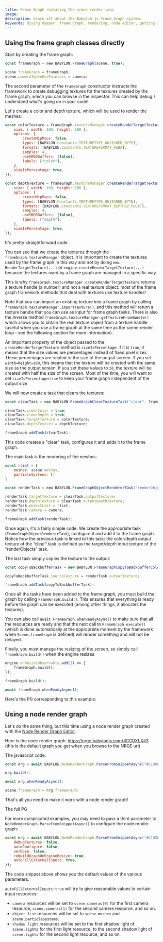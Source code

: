 ```yaml
---
title: Frame Graph replacing the scene render loop
image:
description: Learn all about the Babylon.js Frame Graph system.
keywords: diving deeper, frame graph, rendering, node editor, getting started, basic concepts
---
```


## Using the frame graph classes directly

Start by creating the frame graph:
```javascript
const frameGraph = new BABYLON.FrameGraph(scene, true);

scene.frameGraph = frameGraph;
scene.cameraToUseForPointers = camera;
```
The second parameter of the `FrameGraph` constructor instructs the framework to create debugging textures for the textures created by the frame graph, which you can browse in the inspector. This can help debug / understand what's going on in your code!

Let's create a color and depth texture, which will be used to render the meshes:
```javascript
const colorTexture = frameGraph.textureManager.createRenderTargetTexture("color", {
    size: { width: 100, height: 100 },
    options: {
        createMipMaps: false,
        types: [BABYLON.Constants.TEXTURETYPE_UNSIGNED_BYTE],
        formats: [BABYLON.Constants.TEXTUREFORMAT_RGBA],
        samples: 4,
        useSRGBBuffers: [false],
        labels: ["color"],
    },
    sizeIsPercentage: true,
});

const depthTexture = frameGraph.textureManager.createRenderTargetTexture("depth", {
    size: { width: 100, height: 100 },
    options: {
        createMipMaps: false,
        types: [BABYLON.Constants.TEXTURETYPE_UNSIGNED_BYTE],
        formats: [BABYLON.Constants.TEXTUREFORMAT_DEPTH32_FLOAT],
        samples: 4,
        useSRGBBuffers: [false],
        labels: ["depth"],
    },
    sizeIsPercentage: true,
});
```
It's pretty straightforward code.

You can see that we create the textures through the `frameGraph.textureManager` object. It is important to create the textures used by the frame graph in this way and not by doing `new RenderTargetTexture(...)` or `engine.createRenderTargetTexture(...)` because the textures used by a frame graph are managed in a specific way.

This is why `frameGraph.textureManager.createRenderTargetTexture` returns a texture handle (a number) and not a real texture object: most of the frame graph framework methods that deal with textures use texture handles!

Note that you can import an existing texture into a frame graph by calling `frameGraph.textureManager.importTexture()`, and this method will return a texture handle that you can use as input for frame graph tasks. There is also the inverse method `frameGraph.textureManager.getTextureFromHandle()` which allows you to obtain the real texture object from a texture handle (useful when you use a frame graph at the same time as the scene render loop - see the following section for more information).

An important property of the object passed to the `createRenderTargetTexture` method is `sizeIsPercentage`: if it is `true`, it means that the size values are percentages instead of fixed pixel sizes. These percentages are related to the size of the output screen. If you set `width=height=100`, this means that the texture will be created with the same size as the output screen. If you set these values to `50`, the texture will be created with half the size of the screen. Most of the time, you will want to set `sizeIsPercentage=true` to keep your frame graph independent of the output size.

We will now create a task that clears the textures:
```javascript
const clearTask = new BABYLON.FrameGraphClearTextureTask("clear", frameGraph);

clearTask.clearColor = true;
clearTask.clearDepth = true;
clearTask.targetTexture = colorTexture;
clearTask.depthTexture = depthTexture;

frameGraph.addTask(clearTask);
```
This code creates a "clear" task, configures it and adds it to the frame graph.

The main task is the rendering of the meshes:
```javascript
const rlist = {
    meshes: scene.meshes,
    particleSystems: []
}

const renderTask = new BABYLON.FrameGraphObjectRendererTask("renderObjects", frameGraph, scene);

renderTask.targetTexture = clearTask.outputTexture;
renderTask.depthTexture = clearTask.outputDepthTexture;
renderTask.objectList = rlist;
renderTask.camera = camera;

frameGraph.addTask(renderTask);
```
Once again, it's a fairly simple code. We create the appropriate task (`FrameGraphObjectRendererTask`), configure it and add it to the frame graph.
Notice how the previous task is linked to this task: the color/depth output texture of the “clear” task is defined as the target/depth input texture of the “renderObjects” task.

The last task simply copies the texture to the output:
```javascript
const copyToBackbufferTask = new BABYLON.FrameGraphCopyToBackbufferColorTask("copytobackbuffer", frameGraph);

copyToBackbufferTask.sourceTexture = renderTask.outputTexture;

frameGraph.addTask(copyToBackbufferTask);
```
Once all the tasks have been added to the frame graph, you must build the graph by calling `FrameGraph.build()`. This ensures that everything is ready before the graph can be executed (among other things, it allocates the textures).

You can also call `await FrameGraph.whenReadyAsync()` to make sure that all the resources are ready and that the next call to `FrameGraph.execute()` (which is done automatically at the appropriate moment by the framework when `Scene.frameGraph` is defined) will render something and will not be delayed.

Finally, you must manage the resizing of the screen, so simply call `frameGraph.build()` when the engine resizes:
```javascript
engine.onResizeObservable.add(() => {
    frameGraph.build();
});

frameGraph.build();

await frameGraph.whenReadyAsync();
```

Here's the PG corresponding to this example: <Playground id="#9YU4C5#12" title="Frame Graph basic example" description="Basic frame graph example in replacement of the scene render loop (manual use of the frame graph classes)"/>

## Using a node render graph

Let's do the same thing, but this time using a node render graph created with the [Node Render Graph Editor](https://nrge.babylonjs.com/).

Here is the node render graph: https://nrge.babylonjs.com/#CCDXLX#3
(this is the default graph you get when you browse to the NRGE url)

The javascript code:
```javascript
const nrg = await BABYLON.NodeRenderGraph.ParseFromSnippetAsync("#CCDXLX", scene);

nrg.build();

await nrg.whenReadyAsync();

scene.frameGraph = nrg.frameGraph;
```
That's all you need to make it work with a node render graph!

The full PG: <Playground id="#9YU4C5#11" title="Frame Graph basic example" description="Basic frame graph example in replacement of the scene render loop (node render graph)"/>

For more complicated examples, you may need to pass a third parameter to `NodeRenderGraph.ParseFromSnippetAsync()` to configure the node render graph:
```javascript
const nrg = await BABYLON.NodeRenderGraph.ParseFromSnippetAsync("#CCDXLX", scene, {
    debugTextures: false,
    autoConfigure: false,
    verbose: false,
    rebuildGraphOnEngineResize: true,
    autoFillExternalInputs: true,
});
```
The code snippet above shows you the default values of the various parameters.

`autoFillExternalInputs:true` will try to give reasonable values to certain input resources:
* `camera` resources will be set to `scene.cameras[0]` for the first camera resource, `scene.cameras[1]` for the second camera resource, and so on.
* `object list` resources will be set to `scene.meshes` and `scene.particleSystems`.
* `shadow light` resources will be set to the first shadow light of `scene.lights` for the first light resource, to the second shadow light of `scene.lights` for the second light resource, and so on.
